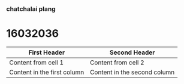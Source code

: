 ### chatchalai plang

# 16032036

First Header | Second Header
------------ | -------------
Content from cell 1 | Content from cell 2
Content in the first column | Content in the second column
